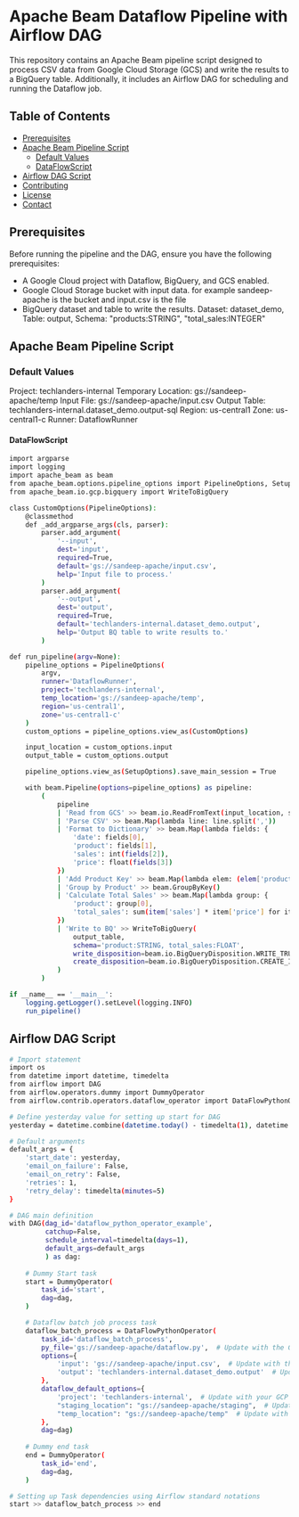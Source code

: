 # Apache Beam Dataflow Pipeline with Airflow DAG

This repository contains an Apache Beam pipeline script designed to process CSV data from Google Cloud Storage (GCS) and write the results to a BigQuery table. Additionally, it includes an Airflow DAG for scheduling and running the Dataflow job.

## Table of Contents
- [Prerequisites](#prerequisites)
- [Apache Beam Pipeline Script](#apache-beam-pipeline-script)
  - [Default Values](#default-values)
  - [DataFlowScript](#script)
- [Airflow DAG Script](#airflow-dag)
- [Contributing](#contributing)
- [License](#license)
- [Contact](#contact)

## Prerequisites

Before running the pipeline and the DAG, ensure you have the following prerequisites:
- A Google Cloud project with Dataflow, BigQuery, and GCS enabled.
- Google Cloud Storage bucket with input data. for example sandeep-apache is the bucket and input.csv is the file
- BigQuery dataset and table to write the results. Dataset: dataset_demo, Table: output, Schema: "products:STRING", "total_sales:INTEGER"

## Apache Beam Pipeline Script

### Default Values
Project: techlanders-internal
Temporary Location: gs://sandeep-apache/temp
Input File: gs://sandeep-apache/input.csv
Output Table: techlanders-internal.dataset_demo.output-sql
Region: us-central1
Zone: us-central1-c
Runner: DataflowRunner

#### DataFlowScript
```sh
import argparse
import logging
import apache_beam as beam
from apache_beam.options.pipeline_options import PipelineOptions, SetupOptions
from apache_beam.io.gcp.bigquery import WriteToBigQuery

class CustomOptions(PipelineOptions):
    @classmethod
    def _add_argparse_args(cls, parser):
        parser.add_argument(
            '--input',
            dest='input',
            required=True,
            default='gs://sandeep-apache/input.csv',
            help='Input file to process.'
        )
        parser.add_argument(
            '--output',
            dest='output',
            required=True,
            default='techlanders-internal.dataset_demo.output',
            help='Output BQ table to write results to.'
        )

def run_pipeline(argv=None):
    pipeline_options = PipelineOptions(
        argv,
        runner='DataflowRunner',
        project='techlanders-internal',
        temp_location='gs://sandeep-apache/temp',
        region='us-central1',
        zone='us-central1-c'
    )
    custom_options = pipeline_options.view_as(CustomOptions)

    input_location = custom_options.input
    output_table = custom_options.output

    pipeline_options.view_as(SetupOptions).save_main_session = True

    with beam.Pipeline(options=pipeline_options) as pipeline:
        (
            pipeline
            | 'Read from GCS' >> beam.io.ReadFromText(input_location, skip_header_lines=1)
            | 'Parse CSV' >> beam.Map(lambda line: line.split(','))
            | 'Format to Dictionary' >> beam.Map(lambda fields: {
                'date': fields[0],
                'product': fields[1],
                'sales': int(fields[2]),
                'price': float(fields[3])
            })
            | 'Add Product Key' >> beam.Map(lambda elem: (elem['product'], elem))
            | 'Group by Product' >> beam.GroupByKey()
            | 'Calculate Total Sales' >> beam.Map(lambda group: {
                'product': group[0],
                'total_sales': sum(item['sales'] * item['price'] for item in group[1])
            })
            | 'Write to BQ' >> WriteToBigQuery(
                output_table,
                schema='product:STRING, total_sales:FLOAT',
                write_disposition=beam.io.BigQueryDisposition.WRITE_TRUNCATE,
                create_disposition=beam.io.BigQueryDisposition.CREATE_IF_NEEDED
            )
        )

if __name__ == '__main__':
    logging.getLogger().setLevel(logging.INFO)
    run_pipeline()
```

## Airflow DAG Script

```sh
# Import statement
import os
from datetime import datetime, timedelta
from airflow import DAG
from airflow.operators.dummy import DummyOperator
from airflow.contrib.operators.dataflow_operator import DataFlowPythonOperator

# Define yesterday value for setting up start for DAG
yesterday = datetime.combine(datetime.today() - timedelta(1), datetime.min.time())

# Default arguments
default_args = {
    'start_date': yesterday,
    'email_on_failure': False,
    'email_on_retry': False,
    'retries': 1,
    'retry_delay': timedelta(minutes=5)
}

# DAG main definition
with DAG(dag_id='dataflow_python_operator_example',
         catchup=False,
         schedule_interval=timedelta(days=1),
         default_args=default_args
         ) as dag:
    
    # Dummy Start task
    start = DummyOperator(
        task_id='start',
        dag=dag,
    )

    # Dataflow batch job process task
    dataflow_batch_process = DataFlowPythonOperator(
        task_id='dataflow_batch_process',
        py_file='gs://sandeep-apache/dataflow.py',  # Update with the GCS path to your script
        options={
            'input': 'gs://sandeep-apache/input.csv',  # Update with the input file location in GCS
            'output': 'techlanders-internal.dataset_demo.output'  # Update with your BigQuery table specification
        },
        dataflow_default_options={
            'project': 'techlanders-internal',  # Update with your GCP project ID
            "staging_location": "gs://sandeep-apache/staging",  # Update with the staging location in GCS
            "temp_location": "gs://sandeep-apache/temp"  # Update with the temp location in GCS
        },
        dag=dag) 
        
    # Dummy end task
    end = DummyOperator(
        task_id='end',
        dag=dag,
    )   

# Setting up Task dependencies using Airflow standard notations        
start >> dataflow_batch_process >> end

```

